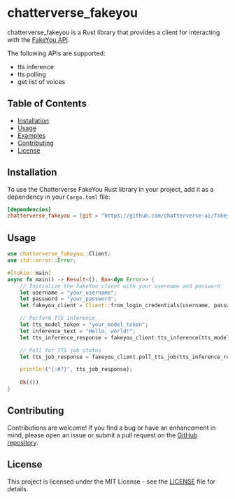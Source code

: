 # chatterverse_fakeyou 

chatterverse_fakeyou is a Rust library that provides a client for interacting with the [FakeYou API](https://docs.fakeyou.com/#/?id=fakeyou-api).

The following APIs are supported:
- tts inference
- tts polling
- get list of voices

## Table of Contents

- [Installation](#installation)
- [Usage](#usage)
- [Examples](#examples)
- [Contributing](#contributing)
- [License](#license)

## Installation

To use the Chatterverse FakeYou Rust library in your project, add it as a dependency in your `Cargo.toml` file:

```toml
[dependencies]
chatterverse_fakeyou = {git = "https://github.com/chatterverse-ai/fakeyou-client.git"}
```

## Usage

```rust
use chatterverse_fakeyou::Client;
use std::error::Error;

#[tokio::main]
async fn main() -> Result<(), Box<dyn Error>> {
    // Initialize the FakeYou client with your username and password
    let username = "your_username";
    let password = "your_password";
    let fakeyou_client = Client::from_login_credentials(username, password).await?;

    // Perform TTS inference
    let tts_model_token = "your_model_token";
    let inference_text = "Hello, world!";
    let tts_inference_response = fakeyou_client.tts_inference(tts_model_token, inference_text).await?;

    // Poll for TTS job status
    let tts_job_response = fakeyou_client.poll_tts_job(tts_inference_response.inference_job_token.unwrap()).await?;

    println!("{:#?}", tts_job_response);
    
    Ok(())
}
```

## Contributing

Contributions are welcome! If you find a bug or have an enhancement in mind, please open an issue or submit a pull request on the [GitHub repository](https://github.com/chatterverse-ai/fakeyou-client).

## License

This project is licensed under the MIT License - see the [LICENSE](./LICENSE) file for details.
